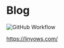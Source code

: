 Blog
==

<img alt="GitHub Workflow" src="https://img.shields.io/github/workflow/status/linyows/blog/Build and Deploy?style=for-the-badge">

https://linyows.com/

